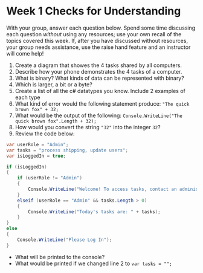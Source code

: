 # Week 1 Checks for Understanding

With your group, answer each question below.  Spend some time discussing each question _without_ using any resources; use your own recall of the topics covered this week.  If, after you have discussed without resources, your group needs assistance, use the raise hand feature and an instructor will come help!

1. Create a diagram that showes the 4 tasks shared by all computers.
2. Describe how your phone demonstrates the 4 tasks of a computer.
3. What is binary? What kinds of data can be represented with binary?
4. Which is larger, a bit or a byte? 
5. Create a list of all the c# datatypes you know.  Include 2 examples of each type
6. What kind of error would the following statement produce: `"The quick brown fox" + 32;`
7. What would be the output of the following: `Console.WriteLine("The quick brown fox".Length + 32);`
8. How would you convert the string `"32"` into the integer `32`?
9. Review the code below:
```c#
var userRole = "Admin";
var tasks = "process shipping, update users";
var isLoggedIn = true;

if (isLoggedIn)
{
    if (userRole != "Admin")
    {
        Console.WriteLine("Welcome! To access tasks, contact an administrator");
    }
    elseif (userRole == "Admin" && tasks.Length > 0)
    {
        Console.WriteLine("Today's tasks are: " + tasks);
    }
}
else
{
    Console.WriteLine("Please Log In");
}
```
* What will be printed to the console?
* What would be printed if we changed line 2 to `var tasks = "";`